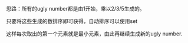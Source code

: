 思路：所有的ugly number都是由1开始，乘以2/3/5生成的。

只要将这些生成的数排序即可获得，自动排序可以使用set

这样每次取出的第一个元素就是最小元素，由此再继续生成新的ugly number.

